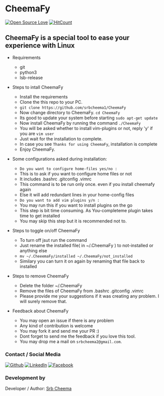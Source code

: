 # CheemaFy

[![Open Source Love](https://badges.frapsoft.com/os/v1/open-source.png?v=103)](https://github.com/srbcheema1/CheemaFy)
[![HitCount](http://hits.dwyl.io/srbcheema1/CheemaFy.svg)](http://hits.dwyl.io/srbcheema1/CoolKit)

## CheemaFy is a special tool to ease your experience with Linux

 * Requirements

   * git
   * python3
   * lsb-release


 * Steps to intall CheemaFy

   * Install the requirements
   * Clone the this repo to your PC.
   * `git clone https://github.com/srbcheema1/CheemaFy`
   * Now change directory to CheemaFy. `cd CheemaFy`
   * Its good to update your system before starting `sudo apt-get update`
   * Now install CheemaFy by running the command `./CheemaFy`
   * You will be asked whether to install vim-plugins or not, reply 'y' if you are `vim user`
   * Just wait for the installation to complete.
   * In case you see `Thanks for using CheemaFy`, installation is complete
   * Enjoy CheemaFy.


 * Some configurations asked during installation:

   * `Do you want to configure home-files yes/no :`
   * This is to ask if you want to configure home files or not
   * It includes .bashrc .gitconfig .vimrc
   * This command is to be run only once. even if you install cheemafy again
   * Else it will add redundant lines in your home-config files
   * `Do you want to add vim plugins y/n :`
   * You may run this if you want to install plugins on the go
   * This step is bit time consuming. As You-completeme plugin takes time to get installed
   * You may skip this step but it is recommended not to.


 * Steps to toggle on/off CheemaFy

   * To turn off jsut run the command
   * Just rename the installed file( in ~/.CheemaFy ) to not-installed or anything else
   * `mv ~/.CheeemaFy/installed ~/.CheemaFy/not_installed`
   * Similary you can turn it on again by renaming that file back to installed


 * Steps to remove CheemaFy

   * Delete the folder ~/.CheemaFy
   * Remove the files of CheemaFy from .bashrc .gitconfig .vimrc
   * Please provide me your suggestions if it was creating any problem. I will surely remove that.


 * Feedback about CheemaFy

   * You may open an issue if there is any problem
   * Any kind of contribution is welcome
   * You may fork it and send me your PR :)
   * Dont forget to send me the feedback if you love this tool.
   * You may drop me a mail on `srbcheema2@gmail.com`.


### Contact / Social Media

[![Github](https://raw.githubusercontent.com/srbcheema1/CheemaFy/master/myPlugins/extra_things/png_images/social/github.png)](https://github.com/srbcheema1/)
[![LinkedIn](https://raw.githubusercontent.com/srbcheema1/CheemaFy/master/myPlugins/extra_things/png_images/social/linkedin-48x48.png)](https://www.linkedin.com/in/srbcheema1/)
[![Facebook](https://raw.githubusercontent.com/srbcheema1/CheemaFy/master/myPlugins/extra_things/png_images/social/fb.png)](https://www.facebook.com/srbcheema/)


### Development by

Developer / Author: [Srb Cheema](https://github.com/srbcheema1/)
